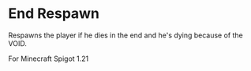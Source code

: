 
# End Respawn
Respawns the player if he dies in the end and he's dying because of the VOID.

For Minecraft Spigot 1.21